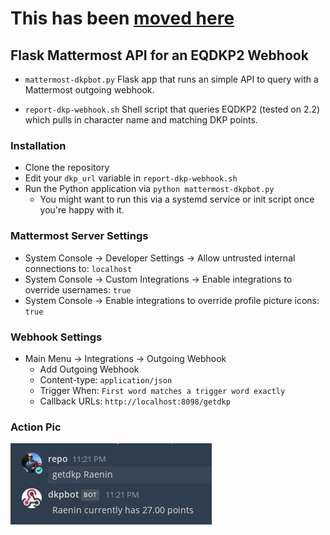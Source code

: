 # This has been [moved here](https://github.com/sadsfae/mattermost-eqdkp)

## Flask Mattermost API for an EQDKP2 Webhook

* ```mattermost-dkpbot.py``` Flask app that runs an simple API to query with a
  Mattermost outgoing webhook.

* ```report-dkp-webhook.sh``` Shell script that queries EQDKP2 (tested on 2.2)
  which pulls in character name and matching DKP points.

### Installation

* Clone the repository
* Edit your ```dkp_url``` variable in ```report-dkp-webhook.sh```
* Run the Python application via ```python mattermost-dkpbot.py```
   - You might want to run this via a systemd service or init script once you're happy with it.

### Mattermost Server Settings

* System Console -> Developer Settings -> Allow untrusted internal connections to: ```localhost```
* System Console -> Custom Integrations -> Enable integrations to override usernames: ```true```
* System Console -> Enable integrations to override profile picture icons: ```true```

### Webhook Settings

* Main Menu -> Integrations -> Outgoing Webhook
  - Add Outgoing Webhook
  - Content-type: ```application/json```
  - Trigger When: ```First word matches a trigger word exactly```
  - Callback URLs:  ```http://localhost:8098/getdkp```

### Action Pic

![getdkp](/python/mattermost-eqdkp/image/getdkp.png?raw=true)

